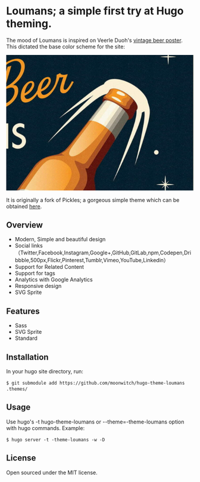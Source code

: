 # Loumans; a simple first try at Hugo theming. 

The mood of Loumans is inspired on Veerle Duoh's [vintage beer poster](https://veerle.duoh.com/inspiration/big-smoke-brewery-x). This dictated the base color scheme for the site:

![Colorscheme](.\docs\images\2022-01-06-22-33-45.png)

It is originally a fork of Pickles; a gorgeous simple theme which can be obtained [here](https://github.com/mismith0227/hugo_theme_pickles).

## Overview

- Modern, Simple and beautiful design
- Social links（Twitter,Facebook,Instagram,Google+,GitHub,GitLab,npm,Codepen,Dribbble,500px,Flickr,Pinterest,Tumblr,Vimeo,YouTube,Linkedin）
- Support for Related Content
- Support for tags
- Analytics with Google Analytics
- Responsive design
- SVG Sprite


## Features

- Sass
- SVG Sprite
- Standard

## Installation

In your hugo site directory, run:

```shell
$ git submodule add https://github.com/moonwitch/hugo-theme-loumans .themes/
```

## Usage

Use hugo's -t hugo-theme-loumans or --theme=-theme-loumans option with hugo commands. 
Example:

```shell
$ hugo server -t -theme-loumans -w -D
```

## License

Open sourced under the MIT license.
